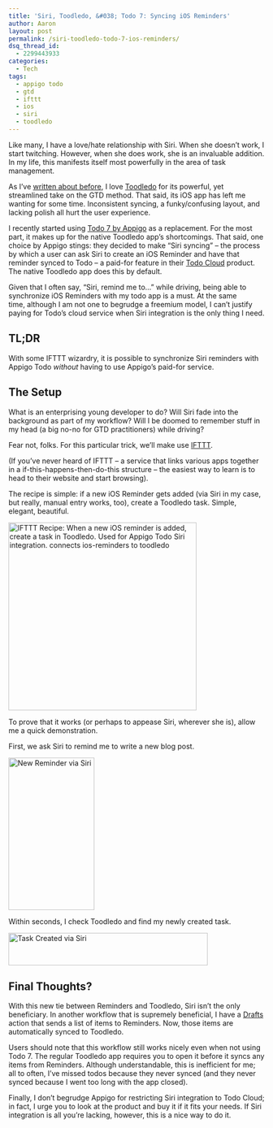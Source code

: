 ```yaml
---
title: 'Siri, Toodledo, &#038; Todo 7: Syncing iOS Reminders'
author: Aaron
layout: post
permalink: /siri-toodledo-todo-7-ios-reminders/
dsq_thread_id:
  - 2299443933
categories:
  - Tech
tags:
  - appigo todo
  - gtd
  - ifttt
  - ios
  - siri
  - toodledo
---
```

Like many, I have a love/hate relationship with Siri. When she doesn&#8217;t work, I start twitching. However, when she does work, she is an invaluable addition. In my life, this manifests itself most powerfully in the area of task management.

As I&#8217;ve <a title="Toodledo Tasks via Evernote Checkboxes (v.1)" href="http://www.bachyaproductions.com/2014/01/toodledo-tasks-via-evernote-checkboxes/" target="_blank">written about before</a>, I love <a href="http://www.toodledo.com" target="_blank">Toodledo</a> for its powerful, yet streamlined take on the GTD method. That said, its iOS app has left me wanting for some time. Inconsistent syncing, a funky/confusing layout, and lacking polish all hurt the user experience.

I recently started using <a href="http://www.appigo.com/todo-task-and-to-do-list.html" target="_blank">Todo 7 by Appigo</a> as a replacement. For the most part, it makes up for the native Toodledo app&#8217;s shortcomings. That said, one choice by Appigo stings: they decided to make &#8220;Siri syncing&#8221; – the process by which a user can ask Siri to create an iOS Reminder and have that reminder synced to Todo – a paid-for feature in their <a href="http://www.appigo.com/todo-cloud-collaborative-to-do-app-service.html" target="_blank">Todo Cloud</a> product. The native Toodledo app does this by default.

Given that I often say, &#8220;Siri, remind me to&#8230;&#8221; while driving, being able to synchronize iOS Reminders with my todo app is a must. At the same time, although I am not one to begrudge a freemium model, I can&#8217;t justify paying for Todo&#8217;s cloud service when Siri integration is the only thing I need.<!--more-->

## TL;DR

With some IFTTT wizardry, it is possible to synchronize Siri reminders with Appigo Todo *without* having to use Appigo&#8217;s paid-for service.

## The Setup

What is an enterprising young developer to do? Will Siri fade into the background as part of my workflow? Will I be doomed to remember stuff in my head (a big no-no for GTD practitioners) while driving?

Fear not, folks. For this particular trick, we&#8217;ll make use <a href="http://ifttt.com" target="_blank">IFTTT</a>.

(If you&#8217;ve never heard of IFTTT – a service that links various apps together in a if-this-happens-then-do-this structure – the easiest way to learn is to head to their website and start browsing).

The recipe is simple: if a new iOS Reminder gets added (via Siri in my case, but really, manual entry works, too), create a Toodledo task. Simple, elegant, beautiful.

<a id="embed_recipe-144033" class="embed_recipe embed_recipe-l_99" href="https://ifttt.com/view_embed_recipe/144033-when-a-new-ios-reminder-is-added-create-a-task-in-toodledo-used-for-appigo-todo-siri-integration" target="_blank"><img style="max-width: 100%;" src="https://ifttt.com/recipe_embed_img/144033" alt="IFTTT Recipe: When a new iOS reminder is added, create a task in Toodledo. Used for Appigo Todo Siri integration. connects ios-reminders to toodledo" width="370px" /></a>

To prove that it works (or perhaps to appease Siri, wherever she is), allow me a quick demonstration.

First, we ask Siri to remind me to write a new blog post.

<img class="alignnone size-medium wp-image-282" src="{{ site.baseurl }}/assets/2014/02/2014-02-03-08.55.41-169x300.png" alt="New Reminder via Siri" width="169" height="300" />

Within seconds, I check Toodledo and find my newly created task.

<img class="alignnone size-full wp-image-283" src="{{ site.baseurl }}/assets/2014/02/Screen-Shot-2014-02-03-at-8.57.30-AM.png" alt="Task Created via Siri" width="392" height="64" />

## Final Thoughts?

With this new tie between Reminders and Toodledo, Siri isn&#8217;t the only beneficiary. In another workflow that is supremely beneficial, I have a <a href="http://agiletortoise.com/drafts/" target="_blank">Drafts</a> action that sends a list of items to Reminders. Now, those items are automatically synced to Toodledo.

Users should note that this workflow still works nicely even when not using Todo 7. The regular Toodledo app requires you to open it before it syncs any items from Reminders. Although understandable, this is inefficient for me; all to often, I&#8217;ve missed todos because they never synced (and they never synced because I went too long with the app closed).

Finally, I don&#8217;t begrudge Appigo for restricting Siri integration to Todo Cloud; in fact, I urge you to look at the product and buy it if it fits your needs. If Siri integration is all you&#8217;re lacking, however, this is a nice way to do it.
